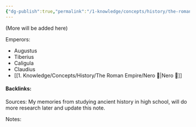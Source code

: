 ```yaml
---
{"dg-publish":true,"permalink":"/1-knowledge/concepts/history/the-roman-empire/julio-claudian-dynasty/","created":"2025-08-25T18:29:23.569+10:00","updated":"2025-08-25T18:31:00.333+10:00"}
---
```



(More will be added here)



Emperors:
- Augustus
- Tiberius
- Caligula
- Claudius
- [[1. Knowledge/Concepts/History/The Roman Empire/Nero 🌱\|Nero 🌱]]


#### Backlinks:
Sources:
My memories from studying ancient history in high school, will do more research later and update this note.

Notes:
